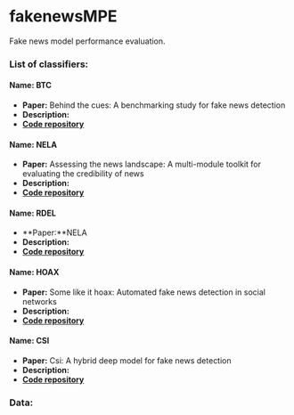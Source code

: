 # fakenewsMPE
Fake news model performance evaluation.

### List of classifiers:
#### Name: BTC
* **Paper:** Behind the cues: A benchmarking study for fake news detection
* **Description:**
* [**Code repository**]()

#### Name: NELA
* **Paper:** Assessing the news landscape: A multi-module toolkit for evaluating the credibility of news
* **Description:**
* [**Code repository**](https://github.com/BenjaminDHorne/The-NELA-Toolkit)

#### Name: RDEL
* **Paper:**NELA
* **Description:**
* [**Code repository**]()

#### Name: HOAX
* **Paper:** Some like it hoax: Automated fake news detection in social networks
* **Description:**
* [**Code repository**](https://github.com/gabll/some-like-it-hoax/tree/master/dataset)

#### Name: CSI
* **Paper:** Csi: A hybrid deep model for fake news detection
* **Description:**
* [**Code repository**](https://github.com/sungyongs/CSI-Code)




### Data:
